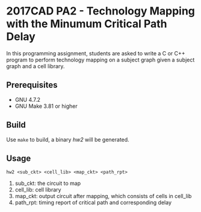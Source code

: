 # 2017CAD PA2 - Technology Mapping with the Minumum Critical Path Delay

In this programming assignment, students are asked to write a C or C++ program
to perform technology mapping on a subject graph given a subject graph and a 
cell library.

## Prerequisites

* GNU 4.7.2
* GNU Make 3.81
or higher

## Build

Use `make` to build, a binary _hw2_ will be generated.

## Usage

```
hw2 <sub_ckt> <cell_lib> <map_ckt> <path_rpt>
```
1. sub_ckt: the circuit to map 
2. cell_lib: cell library
3. map_ckt: output circuit after mapping, which consists of cells in cell_lib
4. path_rpt: timing report of critical path and corresponding delay
